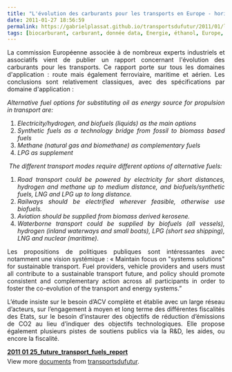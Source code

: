 ```yaml
---
title: "L'évolution des carburants pour les transports en Europe - horizon 2050"
date: 2011-01-27 18:56:59
permalink: https://gabrielplassat.github.io/transportsdufutur/2011/01/levolution-des-carburants-pour-les-transports-en-europe.html
tags: [biocarburant, carburant, donnée data, Energie, éthanol, Europe, fiscalité, VE]
---
```


<p style="text-align: justify">La commission Européenne associée à de nombreux experts industriels et associatifs vient de publier un rapport concernant l'évolution des carburants pour les transports. Ce rapport porte sur tous les domaines d'application : route mais également ferroviaire, maritime et aérien. Les conclusions sont relativement classiques, avec des spécifications par domaine d'application :   <!--more-->  </p> <p style="text-align: justify"><em>Alternative fuel options for substituting oil as energy source for propulsion in transport are: </em></p> <ol style="text-align: justify"> <li><em>Electricity/hydrogen, and biofuels (liquids) as the main options</em></li> <li><em>Synthetic fuels as a technology bridge from fossil to biomass based fuels</em></li> <li><em>Methane (natural gas and biomethane) as complementary fuels</em></li> <li><em>LPG as supplement </em></li> </ol> <p style="text-align: justify"><em> The different transport modes require different options of alternative fuels: </em></p> <ol style="text-align: justify"> <li><em>Road transport could be powered by electricity for short distances, hydrogen and methane up to medium distance, and biofuels/synthetic fuels, LNG and LPG up to long distance. </em><em></em></li> <li><em>Railways should be electrified wherever feasible, otherwise use biofuels. </em><em></em></li> <li><em>Aviation should be supplied from biomass derived kerosene. </em><em></em></li> <li><em>Waterborne transport could be supplied by biofuels (all vessels), hydrogen (inland waterways and small boats), LPG (short sea shipping), LNG and nuclear (maritime).</em></li> </ol> <p style="text-align: justify">Les propositions de politiques publiques sont intéressantes avec notamment une vision systémique : « Maintain focus on "systems solutions" for sustainable transport. Fuel providers, vehicle providers and users must all contribute to a sustainable transport future, and policy should promote consistent and complementary action across all participants in order to foster the co-evolution of the transport and energy systems.”</p> <p style="text-align: justify">L’étude insiste sur le besoin d’ACV complète et établie avec un large réseau d’acteurs, sur l’engagement à moyen et long terme des différentes fiscalités des Etats, sur le besoin d’instaurer des objectifs de réduction d’émissions de CO2 au lieu d’indiquer des objectifs technologiques. Elle propose également plusieurs pistes de soutiens publics via la R&D, les aides, ou encore la fiscalité.</p> <div style="width:477px" id="__ss_6719914"><strong style="margin:12px 0 4px"><a href="http://www.slideshare.net/transportsdufutur/2011-01-25futuretransportfuelsreport" title="2011 01 25_future_transport_fuels_report">2011 01 25_future_transport_fuels_report</a></strong><div style="padding:5px 0 12px">View more <a href="http://www.slideshare.net/">documents</a> from <a href="http://www.slideshare.net/transportsdufutur">transportsdufutur</a>.</div></div>
